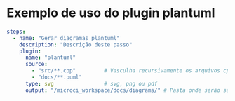 [//]: <> (Documentação gerada com intmain_docmd)
# Exemplo de uso do plugin plantuml

```yaml
steps:
  - name: "Gerar diagramas plantuml"
    description: "Descrição deste passo"
    plugin:
      name: "plantuml"
      source:
        - "src/**.cpp"         # Vasculha recursivamente os arquivos cpp
        - "docs/**.puml"
      type: svg                # svg, png ou pdf
      output: "/microci_workspace/docs/diagrams/" # Pasta onde serão salvos os arquivos
```

